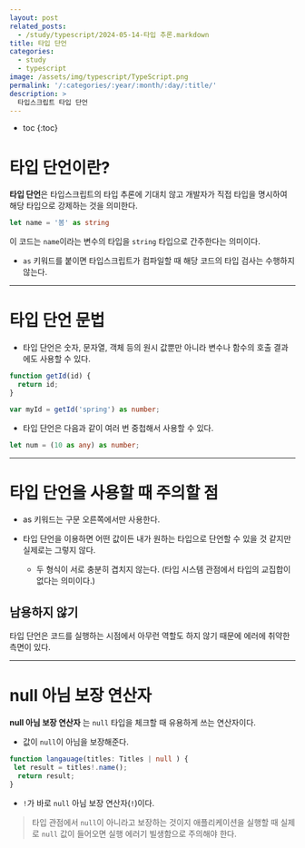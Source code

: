 ```yaml
---
layout: post
related_posts:
  - /study/typescript/2024-05-14-타입 추론.markdown
title: 타입 단언
categories:
  - study
  - typescript
image: /assets/img/typescript/TypeScript.png
permalink: '/:categories/:year/:month/:day/:title/'
description: >
  타입스크립트 타입 단언
---
```


* toc
{:toc}

# 타입 단언이란?

**타입 단언**은 타입스크립트의 타입 추론에 기대치 않고 개발자가 직접 타입을 명시하여 해당 타입으로 강제하는 것을 의미한다.

```ts
let name = '봄' as string
```

이 코드는 `name`이라는 변수의 타입을 `string` 타입으로 간주한다는 의미이다. 

- `as` 키워드를 붙이면 타입스크립트가 컴파일할 때 해당 코드의 타입 검사는 수행하지 않는다.

---
#  타입 단언 문법

- 타입 단언은 숫자, 문자열, 객체 등의 원시 값뿐만 아니라 변수나 함수의 호출 결과에도 사용할 수 있다.

```ts
function getId(id) {
  return id;
}

var myId = getId('spring') as number;
```

- 타입 단언은 다음과 같이 여러 번 중첩해서 사용할 수 있다.

```ts
let num = (10 as any) as number;
```

---
# 타입 단언을 사용할 때 주의할 점

- as 키워드는 구문 오른쪽에서만 사용한다.

- 타입 단언을 이용하면 어떤 값이든 내가 원하는 타입으로 단언할 수 있을 것 같지만 실제로는 그렇지 않다.
  - 두 형식이 서로 충분히 겹치지 않는다. (타입 시스템 관점에서 타입의 교집합이 없다는 의미이다.)

## 남용하지 않기

타입 단언은 코드를 실행하는 시점에서 아무런 역할도 하지 않기 때문에 에러에 취약한 측면이 있다.

---
#  null 아님 보장 연산자

**null 아님 보장 연산자** 는 `null` 타입을 체크할 때 유용하게 쓰는 연산자이다.

- 값이 `null`이 아님을 보장해준다.

```ts
function langauage(titles: Titles | null ) {
 let result = titles!.name();
  return result;
}
```

- `!`가 바로 `null` 아님 보장 연산자(`!`)이다.

> 타입 관점에서 `null`이 아니라고 보장하는 것이지 애플리케이션을 실행할 때 실제로  `null` 값이 들어오면 실행 에러기 빌생함으로 주의해야 한다.